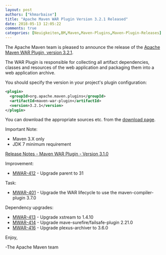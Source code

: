 ```yaml
---
layout: post
authors: ["khmarbaise"]
title: "Apache Maven WAR Plugin Version 3.2.1 Released"
date: 2018-05-13 12:05:22
comments: true
categories: [Neuigkeiten,BM,Maven,Maven-Plugins,Maven-Plugin-Releases]
---
```

The Apache Maven team is pleased to announce the release of the 
[Apache Maven WAR Plugin, version 3.2.1](https://maven.apache.org/plugins/maven-war-plugin/).

The WAR Plugin is responsible for collecting all artifact dependencies, classes
and resources of the web application and packaging them into a web application
archive.

You should specify the version in your project's plugin configuration:

``` xml
<plugin>
  <groupId>org.apache.maven.plugins</groupId>
  <artifactId>maven-war-plugin</artifactId>
  <version>3.2.1</version>
</plugin>
```

You can download the appropriate sources etc. from the [download page][download].

Important Note: 

 * Maven 3.X only
 * JDK 7 minimum requirement


<!-- more -->

[Release Notes - Maven WAR Plugin - Version 3.1.0](https://issues.apache.org/jira/secure/ReleaseNote.jspa?projectId=12318121&version=12341729)

Improvement:

 * [MWAR-412](https://issues.apache.org/jira/browse/MWAR-412) - Upgrade parent to 31

Task:

 * [MWAR-401](https://issues.apache.org/jira/browse/MWAR-401) - Upgrade the WAR lifecycle to use the maven-compiler-plugin 3.7.0

Dependency upgrades:

 * [MWAR-413](https://issues.apache.org/jira/browse/MWAR-413) - Upgrade xstream to 1.4.10
 * [MWAR-414](https://issues.apache.org/jira/browse/MWAR-414) - Upgrade mave-surefire/failsafe-plugin 2.21.0
 * [MWAR-416](https://issues.apache.org/jira/browse/MWAR-416) - Upgrade plexus-archiver to 3.6.0


Enjoy,

-The Apache Maven team

[download]: https://maven.apache.org/plugins/maven-war-plugin/download.cgi


